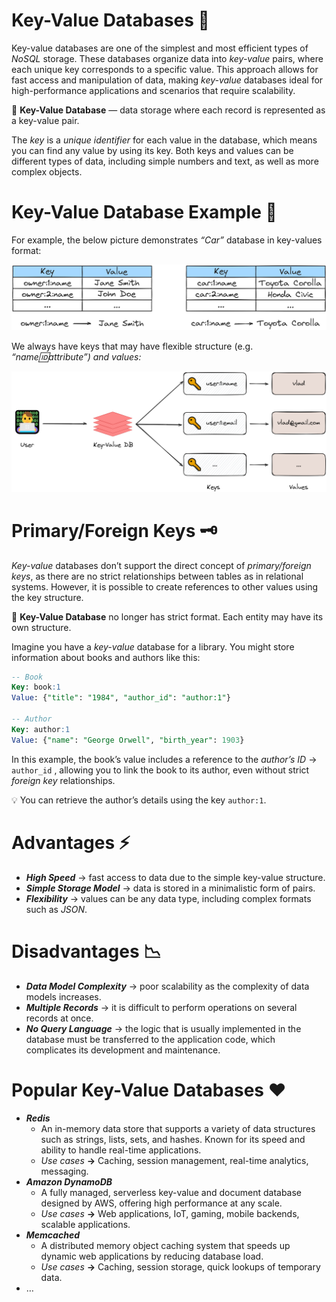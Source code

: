 # Key-Value Databases 🔑

Key-value databases are one of the simplest and most efficient types of *NoSQL* storage. These databases organize data into *key-value* pairs, where each unique key corresponds to a specific value. This approach allows for fast access and manipulation of data, making *key-value* databases ideal for high-performance applications and scenarios that require scalability.

<aside>

📖 **Key-Value Database** — data storage where each record is represented as a key-value pair.

</aside>

The *key* is a *unique identifier* for each value in the database, which means you can find any value by using its key. Both keys and values can be different types of data, including simple numbers and text, as well as more complex objects.

# Key-Value Database Example 🧪

For example, the below picture demonstrates *“Car”* database in key-values format:

![kvdb](https://raw.githubusercontent.com/WebOfRussia/sql-course/refs/heads/main/SQL%20Fundamentals/img/kvdb.png)

We always have keys that may have flexible structure (e.g. *“name:id:attribute”) and values:*

![user-vs-kvdb](https://raw.githubusercontent.com/WebOfRussia/sql-course/refs/heads/main/SQL%20Fundamentals/img/user-vs-kvdb.png)

# Primary/Foreign Keys 🗝️

*Key-value* databases don’t support the direct concept of *primary/foreign keys*, as there are no strict relationships between tables as in relational systems. However, it is possible to create references to other values using the key structure.

<aside>

📖 **Key-Value Database** no longer has strict format. Each entity may have its own structure.

</aside>

Imagine you have a *key-value* database for a library. You might store information about books and authors like this:

```sql
-- Book 
Key: book:1
Value: {"title": "1984", "author_id": "author:1"}

-- Author
Key: author:1
Value: {"name": "George Orwell", "birth_year": 1903}
```

In this example, the book’s value includes a reference to the *author’s ID* → `author_id` , allowing you to link the book to its author, even without strict *foreign key* relationships.

<aside>

💡 You can retrieve the author’s details using the key `author:1`.

</aside>

# Advantages ⚡

- ***High Speed*** → fast access to data due to the simple key-value structure.
- ***Simple Storage Model*** → data is stored in a minimalistic form of pairs.
- ***Flexibility*** → values can be any data type, including complex formats such as *JSON*.

# Disadvantages 📉

- ***Data Model Complexity*** → poor scalability as the complexity of data models increases.
- ***Multiple Records*** → it is difficult to perform operations on several records at once.
- ***No Query Language*** → the logic that is usually implemented in the database must be transferred to the application code, which complicates its development and maintenance.

# Popular Key-Value Databases ❤️

- ***Redis***
    - An in-memory data store that supports a variety of data structures such as strings, lists, sets, and hashes. Known for its speed and ability to handle real-time applications.
    - *Use cases* **→** Caching, session management, real-time analytics, messaging.
- ***Amazon DynamoDB***
    - A fully managed, serverless key-value and document database designed by AWS, offering high performance at any scale.
    - *Use cases* **→** Web applications, IoT, gaming, mobile backends, scalable applications.
- ***Memcached***
    - A distributed memory object caching system that speeds up dynamic web applications by reducing database load.
    - *Use cases* **→** Caching, session storage, quick lookups of temporary data.
- …